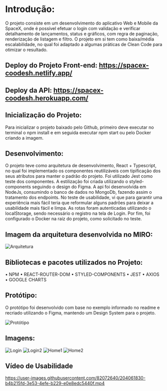 # Introdução:

O projeto consiste em um desenvolvimento do aplicativo Web e Mobile da SpaceX, onde é possível efetuar o login com validação e verificar detalhamento de lançamentos, status e gráficos, com regra de paginação, renderização de listagem e filtro. O projeto em si tem como baixa/média escalabilidade, no qual foi adaptado a algumas práticas de Clean Code para otimizar o resultado.

## Deploy do Projeto Front-end: https://spacex-coodesh.netlify.app/

## Deploy da API: https://spacex-coodesh.herokuapp.com/ 

## Inicialização do Projeto:

Para inicializar o projeto baixado pelo Github, primeiro deve executar no terminal o npm install e em seguida executar npm start ou pelo Docker criando a imagem.

## Desenvolvimento:

O projeto teve como arquitetura de desenvolvimento, React + Typescript, no qual foi implementado os componentes reutilizáveis com tipificação dos seus atributos para manter o padrão do projeto. Foi utilizado Jest como teste dos componentes. A estilização foi criada utilizando o styled-components seguindo o design do Figma. A api foi desenvolvida em NodeJs, consumindo o banco de dados no MongoDb, fazendo assim o tratamento dos endpoints. No teste de usabilidade, vi que para garantir uma experiência mais fácil teria que reformular alguns padrões para deixar a usabilidade mais fácil e limpa. As rotas foram autenticadas utilizando o localStorage, sendo necessário o registro na tela de Login. Por fim, foi configurado o Docker na raiz do projeto, como solicitado no teste.

## Imagem da arquitetura desenvolvida no MIRO:

![Arquitetura](https://user-images.githubusercontent.com/82072640/204061541-b9326671-a8ad-4040-b481-665d93ffe2b4.jpg)

## Bibliotecas e pacotes utilizados no Projeto:
• NPM • REACT-ROUTER-DOM • STYLED-COMPONENTS • JEST • AXIOS • GOOGLE CHARTS 

## Protótipo:
O protótipo foi desenvolvido com base no exemplo informado no readme e recriado utilizando o Figma, mantendo um Design System para o projeto.

![Protótipo](https://user-images.githubusercontent.com/82072640/204061576-8c878a00-c0f3-4bb2-a9dd-89c03ac4eb36.jpg)

## Imagens: 
![Login](https://user-images.githubusercontent.com/82072640/204062007-d436f8f8-fa56-4304-83f6-e98b9721e545.jpg)
![Login2](https://user-images.githubusercontent.com/82072640/204062012-27cb879f-9d7a-4b34-b8c6-6deaf26c88dc.jpg)
![Home1](https://user-images.githubusercontent.com/82072640/204062017-1e61133e-d998-4523-9801-6be26188e239.jpg)
![Home2](https://user-images.githubusercontent.com/82072640/204062023-61ff9e47-351c-4c21-b088-a8262b682efd.jpg)

## Vídeo de Usabilidade 

https://user-images.githubusercontent.com/82072640/204061830-b4b215fd-3e53-4efe-b229-e0e8edc5440f.mp4


